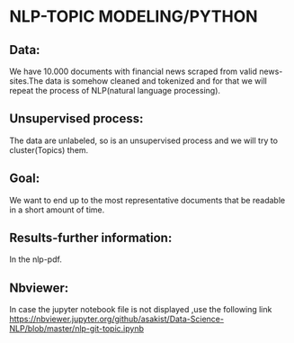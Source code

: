 # NLP-TOPIC MODELING/PYTHON

Data:
-----
We have 10.000 documents with financial news scraped from valid news-sites.The data is somehow cleaned and tokenized and for that we will repeat the process of NLP(natural language processing).

Unsupervised process:
---------------------
The data are unlabeled, so is an unsupervised process and we will try to cluster(Topics) them.

Goal:
-----
We want to end up to the most representative documents that be readable in a short amount of time.

Results-further information:
----------------------------
In the nlp-pdf.

Nbviewer:
---------
In case the jupyter notebook file is not displayed ,use the following link
https://nbviewer.jupyter.org/github/asakist/Data-Science-NLP/blob/master/nlp-git-topic.ipynb


